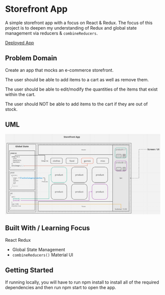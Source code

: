 # Storefront App

A simple storefront app with a focus on React & Redux. The focus of this project is to deepen my understanding of Redux and global state management via reducers & `combineReducers`.

[Deployed App](kmdev-storefront.netlify.app)

## Problem Domain
Create an app that mocks an e-commerce storefront.

The user should be able to add items to a cart as well as remove them.

The user should be able to edit/modify the quantities of the items that exist within the cart.

The user should NOT be able to add items to the cart if they are out of stock.

## UML
![UML](./UML_AppState.JPG)

## Built With / Learning Focus
React
Redux
  - Global State Management
  - `combineReducers()`
Material UI

## Getting Started
If running locally, you will have to run npm install to install all of the required dependencies and then run npm start to open the app.
